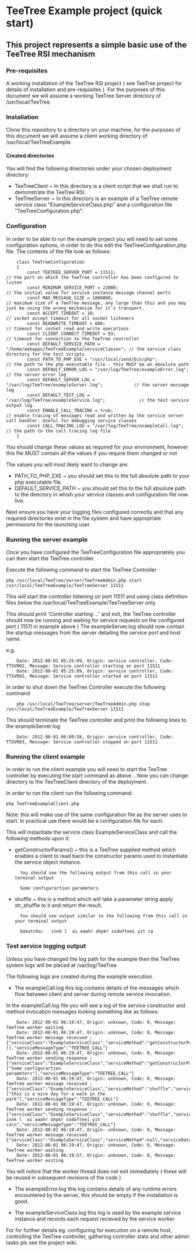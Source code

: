 # TeeTree Example project (quick start)

## This project represents a simple basic use of the TeeTree RSI mechanism

### Pre-requisites

A working installation of the TeeTree RSI project ( see TeeTree project for details of installation and pre-requisites ).
For the purposes of this document we will assume a working TeeTree Server directory of /usr/local/TeeTree.

### Installation

Clone this repository to a directory on your machine, for the purposes of this document we will assume a client working directory of /usr/local/TeeTreeExample.

#### Created directories

You will find the following directories under your chosen deployment directory:

* TeeTreeClient ~ In this directory is a client script that we shall run to demonstrate the TeeTree RSI.
* TeeTreeServer ~ In this directory is an example of a TeeTree remote service class "ExampleServiceClass.php" and a configuration file "TeeTreeConfiguration.php".

### Configuration

In order to be able to run the example project you will need to set some configuration options, in order to do this edit the TeeTreeConfiguration.php file.
The contents of the file look as follows:

        class TeeTreeConfiguration
        {
            const TEETREE_SERVER_PORT = 11511;                                          // the port on which the TeeTree controller has been configured to listen
            const MINIMUM_SERVICE_PORT = 22000;                                         // the initial value for service instance message channel ports
            const MAX_MESSAGE_SIZE = 1000000;                                           // maximum size of a TeeTree message, any large than this and you may just be using the wrong mechanism for it's transport.
            const ACCEPT_TIMEOUT = 10;                                                  // socket accept timeout for all socket listeners
            const READWRITE_TIMEOUT = 600;                                              // timeout for socket read and write operations
            const CLIENT_CONNECT_TIMEOUT = 93;                                          // timeout for connection to the TeeTree controller
            const DEFAULT_SERVICE_PATH = "/home/webapps/TeeTreeExample/serviceClasses"; // the service class directory for the test scripts
            const PATH_TO_PHP_EXE = "/usr/local/zend/bin/php";                          // the path to the php executable file - this MUST be an absolute path
            const DEFAULT_ERROR_LOG = "/var/log/TeeTree/exampleError.log";              // the server error log
            const DEFAULT_SERVER_LOG = "/var/log/TeeTree/exampleServer.log";            // the server message log
            const DEFAULT_TEST_LOG = "/var/log/TeeTree/exampleService.log";             // the test service output log
            const ENABLE_CALL_TRACING = true;                                           // enable tracing of messages read and written by the service server call handler. Useful for debugging service classes
            const CALL_TRACING_LOG = "/var/log/TeeTree/exampleCall.log";                // the path to the call tracing log file
        }

You should change these values as required for your environment, however this file MUST contain all the values if you require them changed or not

The values you will most likely want to change are:

* PATH_TO_PHP_EXE ~ you should set this to the full absolute path to your php executable file.
* DEFAULT_SERVICE_PATH ~ you should set this to the full absolute path to the directory in whish your service classes and configuration file now live.

Next ensure you have your logging files configured correctly and that any required directories exist in the file system and have appropriate permissions for the launching user.

### Running the server example

Once you have configured the TeeTreeConfiguration file appropriately you can then start the TeeTree controller.

Execute the following command to start the TeeTree Controller

    php /usr/local/TeeTree/server/TeeTreeAdmin.php start /usr/local/TeeTreeExample/TeeTreeServer 11511
    
This will start the controller listening on port 11511 and using class definition files below the /usr/local/TeeTreeExample/TeeTreeServer only.
    
This should print 'Controller starting ...' and exit, the TeeTree controller should now be running and waiting for service requests on the configured port ( 11511 in example above )
The exampleServer.log should now contain the startup messages from the server detailing the service port and host name.

e.g.

        Date: 2012-08-01 05:25:09, Origin: service controller, Code: TTSVR02, Message: Service controller starting on port 11511
        Date: 2012-08-01 05:25:09, Origin: service controller, Code: TTSVR02, Message: Service controller started on port 11511


In order to shut down the TeeTree Controller execute the following command

        php /usr/local/TeeTree/server/TeeTreeAdmin.php stop /usr/local/TeeTreeExample/TeeTreeServer 11511
        
This should terminate the TeeTree controller and print the following lines to the exampleServer.log

        Date: 2012-08-01 06:09:58, Origin: service controller, Code: TTSVR03, Message: Service controller stopped on port 11511
        
### Running the client example

In order to run the client example you will need to start the TeeTree controller by executing the start command as above.
    .
Now you can change directory to the TeeTreeClient directory of the deployment.

In order to run the client run the following command:

    php TeeTreeExampleClient.php 
    
Note: this will make use of the same configuration file as the server uses to start. In practical use there would be a configuration file for each.
    
This will instantiate the service class ExampleServiceClass and call the following methods upon it:

* getConstructorParams() ~ this is a TeeTree supplied method which enables a client to read back the constructor params used to instantiate the service object instance.
        
        You should see the following output from this call in your terminal output
        
        Some configurartion parameters        
        
* shuffle ~ this is a method which will take a parameter string apply str_shuffle to it and return the result.

        You should see output similar to the following from this call in your terminal output
        
        bakatcha:   innk l  ai aaahr ohpkr ssdwfteei yit ca
        
### Test service logging output

Unless you have changed the log path for the example then the TeeTree system logs will be placed at /var/log/TeeTree

The following logs are created during the example execution.

* The exampleCall.log this log contains details of the messages which flow between client and server during remote service invocation.
        
In the exampleCall.log file you will see a log of the service constructor and method invocation messages looking something like as follows:

        Date: 2012-08-01 06:19:47, Origin: unknown, Code: 0, Message: TeeTree worker waiting
        Date: 2012-08-01 06:19:47, Origin: unknown, Code: 0, Message: TeeTree worker message received : {"serviceClass":"ExampleServiceClass","serviceMethod":"getConstructorParams","serviceData":[],"serviceMessageType":"TEETREE_CALL"}
        Date: 2012-08-01 06:19:47, Origin: unknown, Code: 0, Message: TeeTree worker sending response : {"serviceClass":"ExampleServiceClass","serviceMethod":"getConstructorParams","serviceData":["Some configurartion parameters"],"serviceMessageType":"TEETREE_CALL"}
        Date: 2012-08-01 06:19:47, Origin: unknown, Code: 0, Message: TeeTree worker message received : {"serviceClass":"ExampleServiceClass","serviceMethod":"shuffle","serviceData":["this is a nice day for a walk in the park"],"serviceMessageType":"TEETREE_CALL"}
        Date: 2012-08-01 06:19:47, Origin: unknown, Code: 0, Message: TeeTree worker sending response : {"serviceClass":"ExampleServiceClass","serviceMethod":"shuffle","serviceData":"\nbakatcha:   innk l  ai aaahr ohpkr ssdwfteei yit ca\n","serviceMessageType":"TEETREE_CALL"}
        Date: 2012-08-01 06:19:47, Origin: unknown, Code: 0, Message: TeeTree worker message received : {"serviceClass":"ExampleServiceClass","serviceMethod":null,"serviceData":null,"serviceMessageType":"TEETREE_FINAL"}
        Date: 2012-08-01 06:19:47, Origin: unknown, Code: 0, Message: TeeTree worker waiting
        Date: 2012-08-01 06:19:57, Origin: unknown, Code: 0, Message: TeeTree worker exiting
 
You will notice that the worker thread does not exit immediately ( these will be reused in subsequent revisions of the code )

* The exampleError.log this log contains details of any runtime errors encountered by the server, this should be empty if the installation is good.

* The exampleServiceClass.log this log is used by the example service instance and records each request recieved by the service worker.

 
For for further details eg. configuring for execution on a remote host, controlling the TeeTree controller, gathering controller stats and other admin tasks pls see the project wiki.

